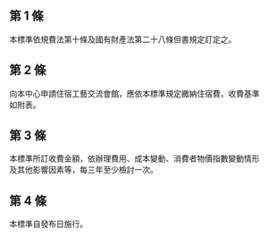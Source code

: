 第 1 條
-------
本標準依規費法第十條及國有財產法第二十八條但書規定訂定之。

第 2 條
-------
向本中心申請住宿工藝交流會館，應依本標準規定繳納住宿費，收費基準  
如附表。

第 3 條
-------
本標準所訂收費金額，依辦理費用、成本變動、消費者物價指數變動情形  
及其他影響因素等，每三年至少檢討一次。

第 4 條
-------
本標準自發布日施行。

